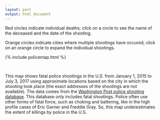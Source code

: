 ```yaml
---
layout: post
output: html_document
---
```




Red circles indicate individual deaths; click on a circle to see the name of the deceased and the date of the shooting.  

Orange circles indicate cities where multiple shootings have occured; click on an orange circle to expand the individual shootings.

<p>
<div height=50%; width=50%>
{% include policemap.html %}
</div>  
</p>

<br>

This map shows fatal police shootings in the U.S. from January 1, 2015 to July 3, 2017 using approximate locations based on the city in which the shooting took place (the exact addresses of the shootings are not available).  The data comes from the [Washington Post police shooting database](https://github.com/washingtonpost/data-police-shootings).  This database only includes fatal shootings.  Police often use other forms of fatal force, such as choking and battering, like in the high profile cases of Eric Garner and Freddie Gray.  So, this map underestimates the extent of killings by police in the U.S.
